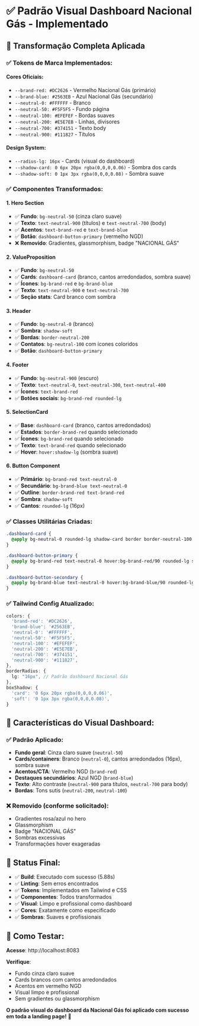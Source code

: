 # ✅ Padrão Visual Dashboard Nacional Gás - Implementado

## 🎯 **Transformação Completa Aplicada**

### **✅ Tokens de Marca Implementados:**

#### **Cores Oficiais:**
- `--brand-red: #DC2626` - Vermelho Nacional Gás (primário)
- `--brand-blue: #2563EB` - Azul Nacional Gás (secundário)
- `--neutral-0: #FFFFFF` - Branco
- `--neutral-50: #F5F5F5` - Fundo página
- `--neutral-100: #EFEFEF` - Bordas suaves
- `--neutral-200: #E5E7EB` - Linhas, divisores
- `--neutral-700: #374151` - Texto body
- `--neutral-900: #111827` - Títulos

#### **Design System:**
- `--radius-lg: 16px` - Cards (visual do dashboard)
- `--shadow-card: 0 6px 20px rgba(0,0,0,0.06)` - Sombra dos cards
- `--shadow-soft: 0 1px 3px rgba(0,0,0,0.08)` - Sombra suave

### **✅ Componentes Transformados:**

#### **1. Hero Section**
- ✅ **Fundo**: `bg-neutral-50` (cinza claro suave)
- ✅ **Texto**: `text-neutral-900` (títulos) e `text-neutral-700` (body)
- ✅ **Acentos**: `text-brand-red` e `text-brand-blue`
- ✅ **Botão**: `dashboard-button-primary` (vermelho NGD)
- ❌ **Removido**: Gradientes, glassmorphism, badge "NACIONAL GÁS"

#### **2. ValueProposition**
- ✅ **Fundo**: `bg-neutral-50`
- ✅ **Cards**: `dashboard-card` (branco, cantos arredondados, sombra suave)
- ✅ **Ícones**: `bg-brand-red` e `bg-brand-blue`
- ✅ **Texto**: `text-neutral-900` e `text-neutral-700`
- ✅ **Seção stats**: Card branco com sombra

#### **3. Header**
- ✅ **Fundo**: `bg-neutral-0` (branco)
- ✅ **Sombra**: `shadow-soft`
- ✅ **Bordas**: `border-neutral-200`
- ✅ **Contatos**: `bg-neutral-100` com ícones coloridos
- ✅ **Botão**: `dashboard-button-primary`

#### **4. Footer**
- ✅ **Fundo**: `bg-neutral-900` (escuro)
- ✅ **Texto**: `text-neutral-0`, `text-neutral-300`, `text-neutral-400`
- ✅ **Ícones**: `text-brand-red`
- ✅ **Botões sociais**: `bg-brand-red rounded-lg`

#### **5. SelectionCard**
- ✅ **Base**: `dashboard-card` (branco, cantos arredondados)
- ✅ **Estados**: `border-brand-red` quando selecionado
- ✅ **Ícones**: `bg-brand-red` quando selecionado
- ✅ **Texto**: `text-brand-red` quando selecionado
- ✅ **Hover**: `hover:shadow-lg` (sombra suave)

#### **6. Button Component**
- ✅ **Primário**: `bg-brand-red text-neutral-0`
- ✅ **Secundário**: `bg-brand-blue text-neutral-0`
- ✅ **Outline**: `border-brand-red text-brand-red`
- ✅ **Sombra**: `shadow-soft`
- ✅ **Cantos**: `rounded-lg` (16px)

### **✅ Classes Utilitárias Criadas:**

```css
.dashboard-card {
  @apply bg-neutral-0 rounded-lg shadow-card border border-neutral-100;
}

.dashboard-button-primary {
  @apply bg-brand-red text-neutral-0 hover:bg-brand-red/90 rounded-lg shadow-soft;
}

.dashboard-button-secondary {
  @apply bg-brand-blue text-neutral-0 hover:bg-brand-blue/90 rounded-lg shadow-soft;
}
```

### **✅ Tailwind Config Atualizado:**

```typescript
colors: {
  'brand-red': '#DC2626',
  'brand-blue': '#2563EB',
  'neutral-0': '#FFFFFF',
  'neutral-50': '#F5F5F5',
  'neutral-100': '#EFEFEF',
  'neutral-200': '#E5E7EB',
  'neutral-700': '#374151',
  'neutral-900': '#111827',
},
borderRadius: {
  lg: "16px", // Padrão dashboard Nacional Gás
},
boxShadow: {
  'card': '0 6px 20px rgba(0,0,0,0.06)',
  'soft': '0 1px 3px rgba(0,0,0,0.08)',
}
```

## 🎨 **Características do Visual Dashboard:**

### **✅ Padrão Aplicado:**
- **Fundo geral**: Cinza claro suave (`neutral-50`)
- **Cards/containers**: Branco (`neutral-0`), cantos arredondados (16px), sombra suave
- **Acentos/CTA**: Vermelho NGD (`brand-red`)
- **Destaques secundários**: Azul NGD (`brand-blue`)
- **Texto**: Alto contraste (`neutral-900` para títulos, `neutral-700` para body)
- **Bordas**: Tons sutis (`neutral-200`, `neutral-100`)

### **❌ Removido (conforme solicitado):**
- Gradientes rosa/azul no hero
- Glassmorphism
- Badge "NACIONAL GÁS"
- Sombras excessivas
- Transformações hover exageradas

## 🚀 **Status Final:**

- ✅ **Build**: Executado com sucesso (5.88s)
- ✅ **Linting**: Sem erros encontrados
- ✅ **Tokens**: Implementados em Tailwind e CSS
- ✅ **Componentes**: Todos transformados
- ✅ **Visual**: Limpo e profissional como dashboard
- ✅ **Cores**: Exatamente como especificado
- ✅ **Sombras**: Suaves e profissionais

## 📱 **Como Testar:**

**Acesse**: http://localhost:8083

**Verifique**:
- Fundo cinza claro suave
- Cards brancos com cantos arredondados
- Acentos em vermelho NGD
- Visual limpo e profissional
- Sem gradientes ou glassmorphism

**O padrão visual do dashboard da Nacional Gás foi aplicado com sucesso em toda a landing page!** 🎉
